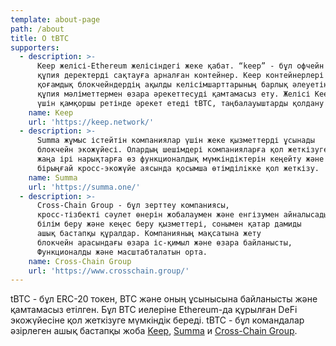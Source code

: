 ```yaml
---
template: about-page
path: /about
title: О tBTC
supporters:
  - description: >-
      Keep желісі-Ethereum желісіндегі жеке қабат. “keep” - бұл офчейн
      құпия деректерді сақтауға арналған контейнер. Keep контейнерлері көмектеседі
      қоғамдық блокчейндердің ақылды келісімшарттарының барлық әлеуетін пайдаланыңыз,
      құпия мәліметтермен өзара әрекеттесуді қамтамасыз ету. Желісі Keep 
      үшін қамқоршы ретінде әрекет етеді tBTC, таңбалауыштарды қолдану KEEP.
    name: Keep
    url: 'https://keep.network/'
  - description: >-
      Summa жұмыс істейтін компаниялар үшін жеке қызметтерді ұсынады
      блокчейн экожүйесі. Олардың шешімдері компанияларға қол жеткізуге мүмкіндік береді
      жаңа ірі нарықтарға өз функционалдық мүмкіндіктерін кеңейту және
      бірыңғай кросс-экожүйе аясында қосымша өтімділікке қол жеткізу.
    name: Summa
    url: 'https://summa.one/'
  - description: >-
      Cross-Chain Group - бұл зерттеу компаниясы,
      кросс-тізбекті сәулет өнерін жобалаумен және енгізумен айналысады. Олар көрсетеді
      білім беру және кеңес беру қызметтері, сонымен қатар дамиды
      ашық бастапқы құралдар. Компанияның мақсатына жету
      блокчейн арасындағы өзара іс-қимыл және өзара байланысты,
      Функционалды және масштабталатын орта.
    name: Cross-Chain Group
    url: 'https://www.crosschain.group/'
---
```

tBTC - бұл ERC-20 токен, BTC және оның ұсынысына байланысты және қамтамасыз етілген. Бұл BTC иелеріне Ethereum-да құрылған DeFi экожүйесіне қол жеткізуге мүмкіндік береді. tBTC - бұл командалар әзірлеген ашық бастапқы жоба[](https://keep.network/) [Keep](https://keep.network/), [Summa](https://summa.one/) и [Cross-Chain Group](https://www.crosschain.group/).

